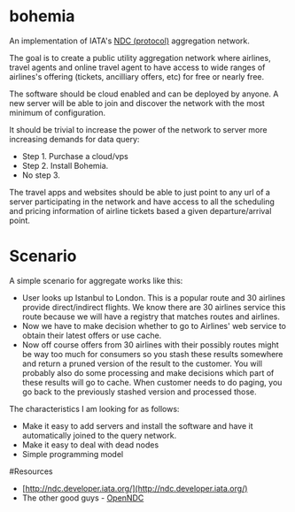 # bohemia
An implementation of IATA's [NDC (protocol)](https://www.iata.org/whatwedo/airline-distribution/ndc/pages/default.aspx) aggregation network.

The goal is to create a public utility aggregation network where airlines, travel agents and online travel agent to have access to wide ranges of airlines's offering (tickets, ancilliary offers, etc) for free or nearly free.

The software should be cloud enabled and can be deployed by anyone. A new server will be able to join and discover the network with the most minimum of configuration. 

It should be trivial to increase the power of the network to server more increasing demands for data query:

- Step 1. Purchase a cloud/vps
- Step 2. Install Bohemia.
- No step 3.

The travel apps and websites should be able to just point to any url of a server participating in the network and have access to all the scheduling and pricing information of airline tickets based a given departure/arrival point.

# Scenario

A simple scenario for aggregate works like this:

- User looks up Istanbul to London. This is a popular route and 30 airlines provide direct/indirect flights. We know there are 30 airlines service this route because we will have a registry that matches routes and airlines.
- Now we have to make decision whether to go to Airlines' web service to obtain their latest offers or use cache.
- Now off course offers from 30 airlines with their possibly routes might be way too much for consumers so you stash these results somewhere and return a pruned version of the result to the customer. You will probably also do some processing and make decisions which part of these results will go to cache. When customer needs to do paging, you go back to the previously stashed version and processed those.

The characteristics I am looking for as follows:
- Make it easy to add servers and install the software and have it automatically joined to the query network.
- Make it easy to deal with dead nodes
- Simple programming model

#Resources

- [http://ndc.developer.iata.org/](http://ndc.developer.iata.org/)
- The other good guys - [OpenNDC](http://open-ndc.org/)

